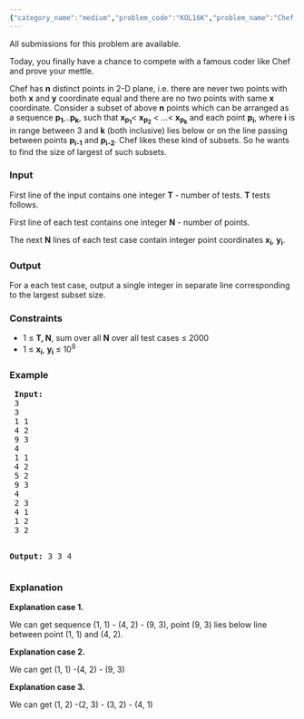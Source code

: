 ```yaml
---
{"category_name":"medium","problem_code":"KOL16K","problem_name":"Chef and Points","languages_supported":{"0":"C","1":"CPP14","2":"JAVA","3":"PYTH","4":"PYTH 3.4"},"max_timelimit":1.5,"source_sizelimit":50000,"problem_author":"mgch","problem_tester":null,"date_added":"26-12-2016","tags":{"0":"mgch"},"time":{"view_start_date":1482831600,"submit_start_date":1482831600,"visible_start_date":1482831600,"end_date":1735669800},"layout":"problem"}
---
```

<span class="solution-visible-txt">All submissions for this problem are available.</span><p>Today, you finally have a chance to compete with a famous coder like Chef and prove your mettle.</p>
<p>Chef has <b>n</b> distinct points in 2-D plane, i.e. there are never two points with both <b>x</b> and <b>y</b> coordinate equal and there are no two points with same <b>x</b> coordinate. Consider a subset of above <b>n</b> points which can be arranged as a sequence <b>p<sub>1</sub></b>,..<b>p<sub>k</sub></b>, such that <b>x<sub>p<sub>1</sub></sub></b>< <b>x<sub>p<sub>2</sub></sub></b> < ...< <b>x<sub>p<sub>k</sub></sub></b> and each point <b>p<sub>i</sub></b>, where <b>i</b> is in range between 3 and <b>k</b> (both inclusive) lies below or on the line passing between points <b>p<sub>i-1</sub></b> and <b>p<sub>i-2</sub></b>. Chef likes these kind of subsets. So he wants to find the size of largest of such subsets. </p>

<h3>Input</h3>
<p>First line of the input contains one integer <b>T</b> - number of tests. <b>T</b> tests follows.</p>
<p>First line of each test contains one integer <b>N</b> - number of points.</p>
<p>The next <b>N</b> lines of each test case contain integer point coordinates <b>x<sub>i</sub></b>, <b>y<sub>i</sub></b>.</p>

<h3>Output</h3>
<p>For a each test case, output a single integer in separate line corresponding to the largest subset size.</p>

<h3>Constraints</h3>
<ul>
 <li>1 ≤ <b>T, N</b>, sum over all <b>N</b> over all test cases ≤ 2000</li> 
 <li>1 ≤ <b>x<sub>i</sub></b>, <b>y<sub>i</sub></b> ≤ 10<sup>9</sup></li> 
</ul>

<h3>Example</h3>
<pre>
 <b>Input:</b>
 3
 3
 1 1
 4 2
 9 3
 4
 1 1
 4 2
 5 2
 9 3
 4
 2 3
 4 1
 1 2
 3 2

 <b>Output:</b>
 3
 3
 4
</pre>
<h3>Explanation</h3>
<p><b>Explanation case 1.</b></p> We can get sequence (1, 1) - (4, 2) - (9, 3), point (9, 3) lies below line between point (1, 1) and (4, 2).</p>
<p><b>Explanation case 2.</b></p> We can get (1, 1) -(4, 2) - (9, 3)</p>
<p><b>Explanation case 3.</b></p> We can get (1, 2) -(2, 3) - (3, 2) - (4, 1)</p>